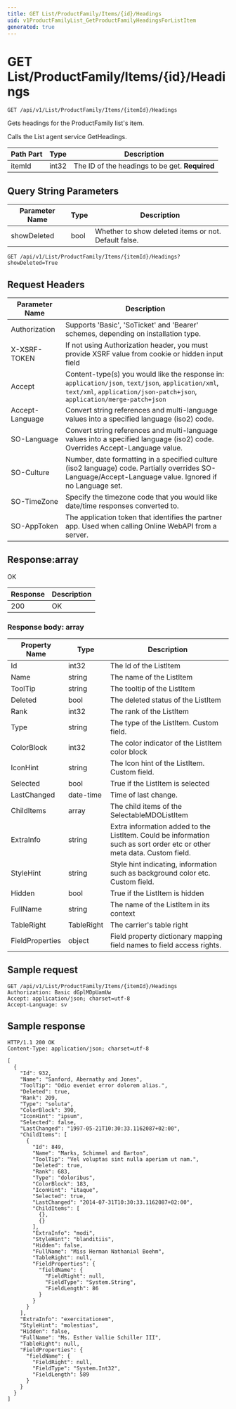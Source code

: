 ```yaml
---
title: GET List/ProductFamily/Items/{id}/Headings
uid: v1ProductFamilyList_GetProductFamilyHeadingsForListItem
generated: true
---
```


# GET List/ProductFamily/Items/{id}/Headings

```http
GET /api/v1/List/ProductFamily/Items/{itemId}/Headings
```

Gets headings for the ProductFamily list's item.


Calls the List agent service GetHeadings.





| Path Part | Type | Description |
|-----------|------|-------------|
| itemId | int32 | The ID of the headings to be get. **Required** |


## Query String Parameters

| Parameter Name | Type |  Description |
|----------------|------|--------------|
| showDeleted | bool |  Whether to show deleted items or not. Default false. |

```http
GET /api/v1/List/ProductFamily/Items/{itemId}/Headings?showDeleted=True
```


## Request Headers

| Parameter Name | Description |
|----------------|-------------|
| Authorization  | Supports 'Basic', 'SoTicket' and 'Bearer' schemes, depending on installation type. |
| X-XSRF-TOKEN   | If not using Authorization header, you must provide XSRF value from cookie or hidden input field |
| Accept         | Content-type(s) you would like the response in: `application/json`, `text/json`, `application/xml`, `text/xml`, `application/json-patch+json`, `application/merge-patch+json` |
| Accept-Language | Convert string references and multi-language values into a specified language (iso2) code. |
| SO-Language | Convert string references and multi-language values into a specified language (iso2) code. Overrides Accept-Language value. |
| SO-Culture | Number, date formatting in a specified culture (iso2 language) code. Partially overrides SO-Language/Accept-Language value. Ignored if no Language set. |
| SO-TimeZone | Specify the timezone code that you would like date/time responses converted to. |
| SO-AppToken | The application token that identifies the partner app. Used when calling Online WebAPI from a server. |


## Response:array

OK

| Response | Description |
|----------------|-------------|
| 200 | OK |

### Response body: array

| Property Name | Type |  Description |
|----------------|------|--------------|
| Id | int32 | The Id of the ListItem |
| Name | string | The name of the ListItem |
| ToolTip | string | The tooltip of the ListItem |
| Deleted | bool | The deleted status of the ListItem |
| Rank | int32 | The rank of the ListItem |
| Type | string | The type of the ListItem. Custom field. |
| ColorBlock | int32 | The color indicator of the ListItem color block |
| IconHint | string | The Icon hint of the ListItem. Custom field. |
| Selected | bool | True if the ListItem is selected |
| LastChanged | date-time | Time of last change. |
| ChildItems | array | The child items of the SelectableMDOListItem |
| ExtraInfo | string | Extra information added to the ListItem. Could be information such as sort order etc or other meta data. Custom field. |
| StyleHint | string | Style hint indicating, information such as background color etc. Custom field. |
| Hidden | bool | True if the ListItem is hidden |
| FullName | string | The name of the ListItem in its context |
| TableRight | TableRight | The carrier's table right |
| FieldProperties | object | Field property dictionary mapping field names to field access rights. |

## Sample request

```http!
GET /api/v1/List/ProductFamily/Items/{itemId}/Headings
Authorization: Basic dGplMDpUamUw
Accept: application/json; charset=utf-8
Accept-Language: sv
```

## Sample response

```http_
HTTP/1.1 200 OK
Content-Type: application/json; charset=utf-8

[
  {
    "Id": 932,
    "Name": "Sanford, Abernathy and Jones",
    "ToolTip": "Odio eveniet error dolorem alias.",
    "Deleted": true,
    "Rank": 209,
    "Type": "soluta",
    "ColorBlock": 390,
    "IconHint": "ipsum",
    "Selected": false,
    "LastChanged": "1997-05-21T10:30:33.1162087+02:00",
    "ChildItems": [
      {
        "Id": 849,
        "Name": "Marks, Schimmel and Barton",
        "ToolTip": "Vel voluptas sint nulla aperiam ut nam.",
        "Deleted": true,
        "Rank": 683,
        "Type": "doloribus",
        "ColorBlock": 183,
        "IconHint": "itaque",
        "Selected": true,
        "LastChanged": "2014-07-31T10:30:33.1162087+02:00",
        "ChildItems": [
          {},
          {}
        ],
        "ExtraInfo": "modi",
        "StyleHint": "blanditiis",
        "Hidden": false,
        "FullName": "Miss Herman Nathanial Boehm",
        "TableRight": null,
        "FieldProperties": {
          "fieldName": {
            "FieldRight": null,
            "FieldType": "System.String",
            "FieldLength": 86
          }
        }
      }
    ],
    "ExtraInfo": "exercitationem",
    "StyleHint": "molestias",
    "Hidden": false,
    "FullName": "Ms. Esther Vallie Schiller III",
    "TableRight": null,
    "FieldProperties": {
      "fieldName": {
        "FieldRight": null,
        "FieldType": "System.Int32",
        "FieldLength": 589
      }
    }
  }
]
```
